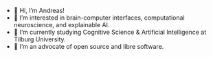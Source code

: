 - 👋 Hi, I’m Andreas!
- 👀 I’m interested in brain-computer interfaces, computational neuroscience, and explainable AI.
- 🌱 I’m currently studying Cognitive Science & Artificial Intelligence at Tilburg University.
- 💞️ I’m an advocate of open source and libre software.

<!---
andreasknoben/andreasknoben is a ✨ special ✨ repository because its `README.md` (this file) appears on your GitHub profile.
You can click the Preview link to take a look at your changes.
--->
